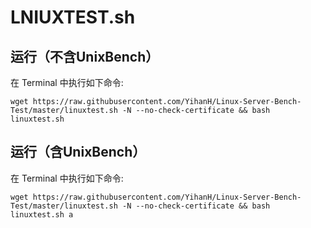 # LNIUXTEST.sh

## 运行（不含UnixBench）
在 Terminal 中执行如下命令:
```
wget https://raw.githubusercontent.com/YihanH/Linux-Server-Bench-Test/master/linuxtest.sh -N --no-check-certificate && bash linuxtest.sh
```
## 运行（含UnixBench）
在 Terminal 中执行如下命令:
```
wget https://raw.githubusercontent.com/YihanH/Linux-Server-Bench-Test/master/linuxtest.sh -N --no-check-certificate && bash linuxtest.sh a
```
